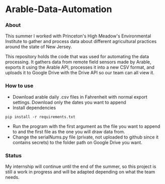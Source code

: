# Arable-Data-Automation
### About
This summer I worked with Princeton's High Meadow's Environmental Institute to gather and process data about different agricultural practices around the state of New Jersey.

This repository holds the code that was used for automating the data processing. It gathers data from remote field sensors made by Arable, exports it using the Arable API, processes it into a new CSV format, and uploads it to Google Drive with the Drive API so our team can all view it.  

### How to use
* Download arable daily .csv files in Fahrenheit with normal export settings. Download only the dates you want to append
* Install dependencies
```
pip install -r requirements.txt 
```
* Run the program with the first argument as the file you want to append to and the first file as the one you will draw data from.
* Change the serialNums.py file (private, not uploaded to github since it contains secrets) to the folder path on Google Drive you want.

### Status
My internship will continue until the end of the summer, so this project is still a work in progress and will be adapted depending on what the team needs.

